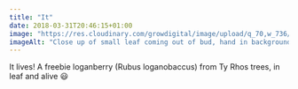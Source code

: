 ```yaml
---
title: "It"
date: 2018-03-31T20:46:15+01:00
image: "https://res.cloudinary.com/growdigital/image/upload/q_70,w_736/v1544096228/loganberry-40389541214.jpg"
imageAlt: "Close up of small leaf coming out of bud, hand in background"
---
```


It lives! A freebie loganberry (Rubus loganobaccus) from Ty Rhos trees, in leaf and alive 😃
